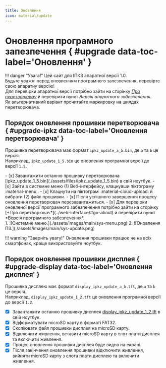 ```yaml
---
title: Оновлення
icon: material/update
---
```


# Оновлення програмного запезпечення { #upgrade data-toc-label='Оновлення' }

!!! danger "Увага!"
    Цей сайт для ІПКЗ апаратної версії 1.0.   
    Будьте уважні перед оновленням програмного запезпечення, перевірте свою апаратну версію!    
    Для перевірки  апаратної версії потрібно зайти на сторінку [*Про перетворювач*](../web-interface/#go-about) й перевірити пункт *Версія апаратного забезпечення*.  
    Як альтернативний варіант прочитайте маркировку на шилдах перетворювача.

## Порядок оновлення прошивки перетворювача { #upgrade-ipkz data-toc-label='Оновлення перетворювача' }

Прошивка перетворювача має формат `ipkz_update_a_b.bin`, де `a` та `b` це версія.   
Наприклад, `ipkz_update_1_5.bin` це оновлення програмної версії до версії `1.5`.

<div class="annotate" markdown>
- [x] Завантажити останню прошивку перетворювача [ipkz_update_1_5.bin](./assets/files/ipkz_update_1_5.bin) в свій ноутбук.
- [x] Зайти в системне меню (1) Веб-інтерфейсу, клацнувши піктограму :material-menu:.
- [x] Клацнути на піктограмі :material-cloud-upload: й вибрати (2) файл прошивки.
- [x] Після успішного завершення процесу оновлення перетворювач перезавантажиться.
- [x] Для перевірки оновленої версії програмного забезпечення потрібно зайти на сторінку [*Про перетворювач*](../web-interface/#go-about) й перевірити пункт *Версія програмного забезпечення*.
</div>
1. ![Системне меню.](./assets/images/main/sys-menu.png)
2. ![Оновлення ПЗ.](./assets/images/main/sys-update.png)

!!! warning "Зверніть увагу!"
    Оновлення прошивки працює не на всіх смартфонах, краще використовуйте ноутбук.

## Порядок оновлення прошивки дисплея { #upgrade-display data-toc-label='Оновлення дисплея' }

Прошивка дисплею має формат `display_ipkz_update_a_b.tft`, де `a` та `b` це версія.   
Наприклад, `display_ipkz_update_1_2.tft` це оновлення програмної версії до версії `1.2`.

- [x] Завантажити останню прошивку дисплея  [display_ipkz_update_1_2.tft](./assets/files/display_ipkz_update_1_2.tft) в свій ноутбук.
- [x] Відформатувати microSD карту в форматі FAT32.
- [x] Скопіювати файл прошивки дисплея на microSD карту.
- [x] Відключити живлення, вставити microSD карту в слот плати дисплея та включити живлення.
- [x] Процес оновлення прошивки дисплея буде видно на екрані.
- [x] Після закінчення оновлення прошивки відключити живлення, вийняти microSD карту з слота плати дисплею та включити живлення.
